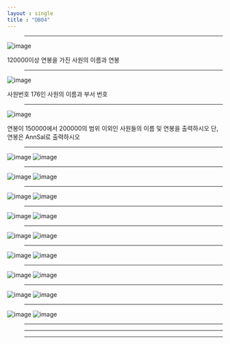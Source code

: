 ```yaml
---
layout : single
title : "DB04"
---
```

>****

![image](https://user-images.githubusercontent.com/105334682/179450080-959c4a4f-3959-4cb1-a725-de6edabd801c.png)

120000이상 연봉을 가진 사원의 이름과 연봉

>****

![image](https://user-images.githubusercontent.com/105334682/179450121-9e1604d2-3ab7-4456-aa9c-1a8c920ee7ed.png)

사원번호 176인 사원의 이름과 부서 번호

>****

![image](https://user-images.githubusercontent.com/105334682/179450932-f36561fb-50f5-43d3-8380-3ef1cf3a4c66.png)

연봉이 150000에서 200000의 범위 이외인 사원들의 이름 및 연봉을 출력하시오
단, 연봉은 AnnSal로 출력하시오

>****

![image](https://user-images.githubusercontent.com/105334682/179451950-9fabefbb-23d6-4889-81aa-bb36950b4083.png)
![image](https://user-images.githubusercontent.com/105334682/179452096-e65db781-d9f2-4a3e-8b7b-7e7192915de3.png)
>****

![image](https://user-images.githubusercontent.com/105334682/179454254-797b15bf-7ca1-4f4a-a170-f1a232a306e6.png)
![image](https://user-images.githubusercontent.com/105334682/179454270-8dc556f5-6c0e-4646-b892-c38710665a0f.png)
>****

![image](https://user-images.githubusercontent.com/105334682/179455191-2582de1d-fc40-4601-b8e1-4f1895c74f9c.png)
![image](https://user-images.githubusercontent.com/105334682/179455285-dfa675c3-bd84-48f5-adda-17bb635c52c8.png)
>****

![image](https://user-images.githubusercontent.com/105334682/179455775-53d878be-8493-42e7-83e0-da7d995a3104.png)
![image](https://user-images.githubusercontent.com/105334682/179455799-10ea2a4b-9e30-44f6-ad69-10ad781af217.png)
>****

![image](https://user-images.githubusercontent.com/105334682/179456779-252f54c1-6bbf-4ef0-87e6-f1d4ea0f4a76.png)
![image](https://user-images.githubusercontent.com/105334682/179456799-2ea76062-ab86-416d-8ce9-9e4da3eb77b3.png)
>****

![image](https://user-images.githubusercontent.com/105334682/179456961-a87e553b-2bf4-4336-a704-0071d4e988a4.png)
![image](https://user-images.githubusercontent.com/105334682/179456998-f8ceb6e8-e6a4-4877-9688-66daaed2e4ef.png)
>****

![image](https://user-images.githubusercontent.com/105334682/179457593-5fb24687-6b55-4803-b013-8d4398a2a7b7.png)
![image](https://user-images.githubusercontent.com/105334682/179457608-260da299-83ba-43b0-9675-e22783383080.png)
>****

![image](https://user-images.githubusercontent.com/105334682/179458378-12074941-785a-4872-bc25-af954d7df062.png)
![image](https://user-images.githubusercontent.com/105334682/179458805-37d9450a-cef0-49a1-90e7-e3e382dfcb22.png)
>****

![image](https://user-images.githubusercontent.com/105334682/179459382-603c0faf-184a-4669-bd9e-f8fb64411233.png)
![image](https://user-images.githubusercontent.com/105334682/179461580-74083990-ad3a-4228-835e-855ca06ed9e3.png)
>****


>****


>****

